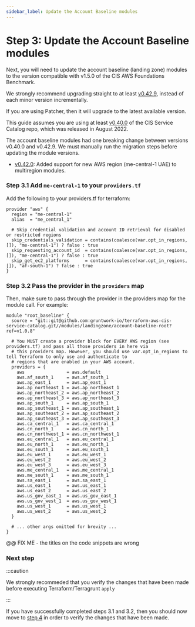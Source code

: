 ```yaml
---
sidebar_label: Update the Account Baseline modules
---
```


# Step 3: Update the Account Baseline modules

Next, you will need to update the account baseline (landing zone) modules to the version compatible
with v1.5.0 of the CIS AWS Foundations Benchmark. 

We strongly recommend upgrading straight to at least [v0.42.9](https://github.com/gruntwork-io/terraform-aws-cis-service-catalog/releases/tag/v0.42.9), instead of each minor version incrementally.

If you are using Patcher, then it will upgrade to the latest available version.

This guide assumes you are using at least [v0.40.0](https://github.com/gruntwork-io/terraform-aws-cis-service-catalog/releases/tag/v0.40.0) of the CIS Service Catalog repo, which was released in August 2022.

The account baseline modules had one breaking change between versions v0.40.0 and v0.42.9. We must manually run
the migration steps before updating the module versions.

- [v0.42.0](https://github.com/gruntwork-io/terraform-aws-cis-service-catalog/releases/tag/v0.42.0): Added support for new AWS region (me-central-1 UAE) to multiregion modules.

### Step 3.1 Add `me-central-1` to your `providers.tf`

Add the following to your providers.tf for terraform:

```hcl title=infrastructure-live/root/_global/account-baseline/terragrunt.hcl
provider "aws" {
  region = "me-central-1"
  alias  = "me_central_1"

  # Skip credential validation and account ID retrieval for disabled or restricted regions
  skip_credentials_validation = contains(coalesce(var.opt_in_regions, []), "me-central-1") ? false : true
  skip_requesting_account_id  = contains(coalesce(var.opt_in_regions, []), "me-central-1") ? false : true
  skip_get_ec2_platforms      = contains(coalesce(var.opt_in_regions, []), "af-south-1") ? false : true
}
```

### Step 3.2 Pass the provider in the `providers` map

Then, make sure to pass through the provider in the providers map for the module call. For example:

```hcl title=infrastructure-live/root/_global/account-baseline/terragrunt.hcl
module "root_baseline" {
  source = "git::git@github.com:gruntwork-io/terraform-aws-cis-service-catalog.git//modules/landingzone/account-baseline-root?ref=v1.0.8"

  # You MUST create a provider block for EVERY AWS region (see providers.tf) and pass all those providers in here via
  # this providers map. However, you should use var.opt_in_regions to tell Terraform to only use and authenticate to
  # regions that are enabled in your AWS account.
  providers = {
    aws                = aws.default
    aws.af_south_1     = aws.af_south_1
    aws.ap_east_1      = aws.ap_east_1
    aws.ap_northeast_1 = aws.ap_northeast_1
    aws.ap_northeast_2 = aws.ap_northeast_2
    aws.ap_northeast_3 = aws.ap_northeast_3
    aws.ap_south_1     = aws.ap_south_1
    aws.ap_southeast_1 = aws.ap_southeast_1
    aws.ap_southeast_2 = aws.ap_southeast_2
    aws.ap_southeast_3 = aws.ap_southeast_3
    aws.ca_central_1   = aws.ca_central_1
    aws.cn_north_1     = aws.cn_north_1
    aws.cn_northwest_1 = aws.cn_northwest_1
    aws.eu_central_1   = aws.eu_central_1
    aws.eu_north_1     = aws.eu_north_1
    aws.eu_south_1     = aws.eu_south_1
    aws.eu_west_1      = aws.eu_west_1
    aws.eu_west_2      = aws.eu_west_2
    aws.eu_west_3      = aws.eu_west_3
    aws.me_central_1   = aws.me_central_1
    aws.me_south_1     = aws.me_south_1
    aws.sa_east_1      = aws.sa_east_1
    aws.us_east_1      = aws.us_east_1
    aws.us_east_2      = aws.us_east_2
    aws.us_gov_east_1  = aws.us_gov_east_1
    aws.us_gov_west_1  = aws.us_gov_west_1
    aws.us_west_1      = aws.us_west_1
    aws.us_west_2      = aws.us_west_2
  }

  # ... other args omitted for brevity ...
}
```

@@ FIX ME - the titles on the code snippets are wrong

### Next step

:::caution

We strongly recommeded that you verify the changes that have been made before executing Terraform/Terragrunt `apply`

:::

If you have successfully completed steps 3.1 and 3.2, then you should now move to [step 4](deployment-walkthrough/step-4-verify-the-code-changes.md) in order to verify the changes that have been made.

